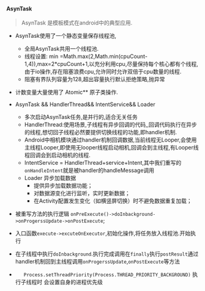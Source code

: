 #### AsynTask
> AsynTask 是模板模式在android中的典型应用.

* AsynTask使用了一个静态变量保存线程池,
	* 全局AsynTask共用一个线程池.
	* 线程设置: min =Math.max(2,Math.min(cpuCount-1,4)),max=2*cpuCount+1,以充分利用cpu,尽量保持每个核心都有个线程,由于io操作,存在阻塞浪费cpu,允许同时允许双倍于cpu数量的线程.
	* 阻塞有界队列容量为128,超出容量执行默认拒绝策略,抛异常
* 计数变量大量使用了 Atomic** 原子类操作.
* AsynTask && HandlerThread&& IntentService&& Loader
	* 多次启动AsynTask任务,是并行的,适合无关任务
	* HandlerThread:使用场景,子线程有异步回调的代码,,回调代码执行在异步的线程,想切回子线程必然要提供切换线程的功能,即handler机制.
	* Android中相机模块通过handler机制回调数据,当前线程无Looper,会使用主线程Looper,即使用无looper线程启动相机,回调会到主线程,有Looper线程回调会到启动相机的线程.
	* IntentService = HandlerThread+service+Intent,其中我们重写的`onHandleIntent`就是被handler的handleMessage调用
	* Loader 异步加载数据
		* 提供异步加载数据功能；
		* 对数据源变化进行监听，实时更新数据；
		* 在Activity配置发生变化（如横竖屏切换）时不避免数据重复加载；

* 被重写方法的执行逻辑 
 `onPreExecute()->doInbackground->onProgerssUpdate->onPostExecute`;
 
 * 入口函数`execute->excuteOnExecutor`,初始化操作,将任务放入线程池.开始执行
 * 在子线程中执行`doInbackground`.执行完成调用在`finally`执行`postResult`通过handler机制回到主线程调用`onProgerssUpdate`,`onPostExecute`等方法
 
 * `   Process.setThreadPriority(Process.THREAD_PRIORITY_BACKGROUND)`
 执行子线程时 会设置自身的进程优先级
 
